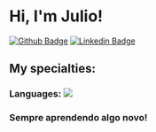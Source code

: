 # Hi, I'm Julio!

[![Github Badge](https://img.shields.io/badge/-Github-000?style=flat-square&logo=Github&logoColor=white&link=https://github.com/JPastore360)](https://github.com/JPastore360)
[![Linkedin Badge](https://img.shields.io/badge/-LinkedIn-blue?style=flat-square&logo=Linkedin&logoColor=white&link=https://www.linkedin.com/in/julio-pastore/-494677b8/)](https://www.linkedin.com/in/julio-pastore/-494677b8/)
## My specialties:
### Languages: <img src="https://img.shields.io/badge/Python-3776AB?&style=for-the-badge&logo=python&logoColor=white"/>

###  Sempre aprendendo algo novo!
